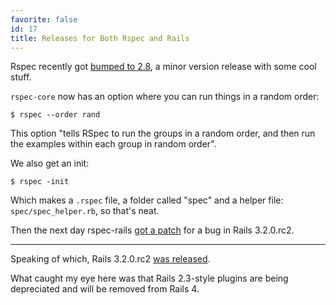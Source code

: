 ```yaml
---
favorite: false
id: 17
title: Releases for Both Rspec and Rails
---
```


Rspec recently got [bumped to 2.8](/rotten.html#9), a minor version release with
some cool stuff.

`rspec-core` now has an option where you can run things in a random order:

```
$ rspec --order rand
```

This option "tells RSpec to run the groups in a random order, and then run the
examples within each group in random order".

We also get an init:

```
$ rspec -init
```

Which makes a `.rspec` file, a folder called "spec" and a helper file:
`spec/spec_helper.rb`, so that's neat.

Then the next day rspec-rails [got a patch](/rotten.html#10) for a bug in Rails
3.2.0.rc2.

---

Speaking of which, Rails 3.2.0.rc2 [was released][rails].

What caught my eye here was that Rails 2.3-style plugins are being depreciated
and will be removed from Rails 4.

[rails]: http://weblog.rubyonrails.org/2012/1/4/rails-3-2-0-rc2-has-been-released

